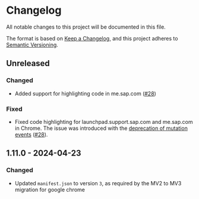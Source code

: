 # Changelog

All notable changes to this project will be documented in this file.

The format is based on [Keep a Changelog](https://keepachangelog.com/en/1.1.0/),
and this project adheres to [Semantic Versioning](https://semver.org/spec/v2.0.0.html).

## Unreleased

### Changed

- Added support for highlighting code in me.sap.com ([#28](https://github.com/dellagustin/SAP_Note_Enhancer/issues/28))

### Fixed

- Fixed code highlighting for launchpad.support.sap.com and me.sap.com in Chrome. The issue was introduced with the [deprecation of mutation events](https://developer.chrome.com/blog/mutation-events-deprecation) ([#28](https://github.com/dellagustin/SAP_Note_Enhancer/issues/28)).

## 1.11.0 - 2024-04-23

### Changed

- Updated `manifest.json` to version `3`, as required by the MV2 to MV3 migration for google chrome